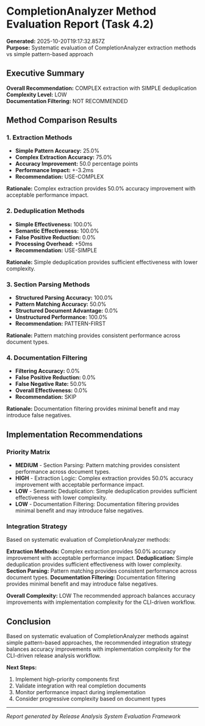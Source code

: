 # CompletionAnalyzer Method Evaluation Report (Task 4.2)

**Generated:** 2025-10-20T19:17:32.857Z  
**Purpose:** Systematic evaluation of CompletionAnalyzer extraction methods vs simple pattern-based approach

## Executive Summary

**Overall Recommendation:** COMPLEX extraction with SIMPLE deduplication  
**Complexity Level:** LOW  
**Documentation Filtering:** NOT RECOMMENDED

## Method Comparison Results

### 1. Extraction Methods

- **Simple Pattern Accuracy:** 25.0%
- **Complex Extraction Accuracy:** 75.0%
- **Accuracy Improvement:** 50.0 percentage points
- **Performance Impact:** +-3.2ms
- **Recommendation:** USE-COMPLEX

**Rationale:** Complex extraction provides 50.0% accuracy improvement with acceptable performance impact.

### 2. Deduplication Methods

- **Simple Effectiveness:** 100.0%
- **Semantic Effectiveness:** 100.0%
- **False Positive Reduction:** 0.0%
- **Processing Overhead:** +50ms
- **Recommendation:** USE-SIMPLE

**Rationale:** Simple deduplication provides sufficient effectiveness with lower complexity.

### 3. Section Parsing Methods

- **Structured Parsing Accuracy:** 100.0%
- **Pattern Matching Accuracy:** 50.0%
- **Structured Document Advantage:** 0.0%
- **Unstructured Performance:** 100.0%
- **Recommendation:** PATTERN-FIRST

**Rationale:** Pattern matching provides consistent performance across document types.

### 4. Documentation Filtering

- **Filtering Accuracy:** 0.0%
- **False Positive Reduction:** 0.0%
- **False Negative Rate:** 50.0%
- **Overall Effectiveness:** 0.0%
- **Recommendation:** SKIP

**Rationale:** Documentation filtering provides minimal benefit and may introduce false negatives.

## Implementation Recommendations

### Priority Matrix

- **MEDIUM** - Section Parsing: Pattern matching provides consistent performance across document types.
- **HIGH** - Extraction Logic: Complex extraction provides 50.0% accuracy improvement with acceptable performance impact.
- **LOW** - Semantic Deduplication: Simple deduplication provides sufficient effectiveness with lower complexity.
- **LOW** - Documentation Filtering: Documentation filtering provides minimal benefit and may introduce false negatives.

### Integration Strategy

Based on systematic evaluation of CompletionAnalyzer methods:

**Extraction Methods:** Complex extraction provides 50.0% accuracy improvement with acceptable performance impact.
**Deduplication:** Simple deduplication provides sufficient effectiveness with lower complexity.  
**Section Parsing:** Pattern matching provides consistent performance across document types.
**Documentation Filtering:** Documentation filtering provides minimal benefit and may introduce false negatives.

**Overall Complexity:** LOW
The recommended approach balances accuracy improvements with implementation complexity for the CLI-driven workflow.

## Conclusion

Based on systematic evaluation of CompletionAnalyzer methods against simple pattern-based approaches, the recommended integration strategy balances accuracy improvements with implementation complexity for the CLI-driven release analysis workflow.

**Next Steps:**
1. Implement high-priority components first
2. Validate integration with real completion documents
3. Monitor performance impact during implementation
4. Consider progressive complexity based on document types

---
*Report generated by Release Analysis System Evaluation Framework*
